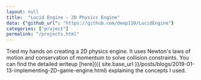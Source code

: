 ```yaml
---
layout: null
title:  "Lucid Engine - 2D Physics Engine"
data: {"github_url": "https://github.com/deep110/LucidEngine"}
categories: ["project"]
permalink: "/projects.html"
---
```

Tried my hands on creating a 2D physics engine. It uses Newton's laws of motion and conservation of momentum to solve collision constraints. You can find the detailed writeup [here]({{ site.base_url }}/posts/blogs/2019-01-13-implementing-2D-game-engine.html) explaining the concepts I used.